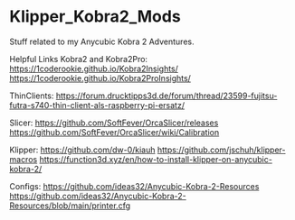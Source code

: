 # Klipper_Kobra2_Mods
Stuff related to my Anycubic Kobra 2 Adventures.

Helpful Links Kobra2 and Kobra2Pro:
https://1coderookie.github.io/Kobra2Insights/
https://1coderookie.github.io/Kobra2ProInsights/

ThinClients:
https://forum.drucktipps3d.de/forum/thread/23599-fujitsu-futra-s740-thin-client-als-raspberry-pi-ersatz/

Slicer:
https://github.com/SoftFever/OrcaSlicer/releases
https://github.com/SoftFever/OrcaSlicer/wiki/Calibration

Klipper:
https://github.com/dw-0/kiauh
https://github.com/jschuh/klipper-macros
https://function3d.xyz/en/how-to-install-klipper-on-anycubic-kobra-2/

Configs:
https://github.com/ideas32/Anycubic-Kobra-2-Resources
https://github.com/ideas32/Anycubic-Kobra-2-Resources/blob/main/printer.cfg

